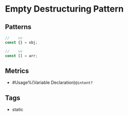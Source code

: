 # Empty Destructuring Pattern

## Patterns

```js
//    vv
const {} = obj;

//    vv
const [] = arr;
```

## Metrics

* #Usage%(Variable Declaration)`@intent?`

## Tags

* static
